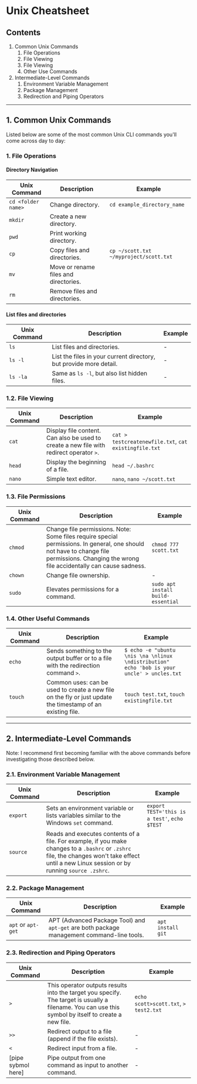 # Unix Cheatsheet

## Contents

1. Common Unix Commands
    1. File Operations
    2. File Viewing
    3. File Viewing
    4. Other Use Commands
2. Intermediate-Level Commands
    1. Environment Variable Management
    2. Package Management
    3. Redirection and Piping Operators

---

## 1. Common Unix Commands

Listed below are some of the most common Unix CLI commands you'll come across day to day:

### 1. File Operations

#### Directory Navigation

Unix Command | Description | Example
--- | --- | ---
`cd <folder name>` | Change directory. | `cd example_directory_name`
`mkdir` | Create a new directory. |
`pwd` | Print working directory. |
`cp` | Copy files and directories. | `cp ~/scott.txt ~/myproject/scott.txt`
`mv` | Move or rename files and directories.
`rm` | Remove files and directories.

#### List files and directories

Unix Command | Description | Example
--- | --- | ---
`ls` | List files and directories. | -
`ls -l` | List the files in your current directory, but provide more detail. | -
`ls -la` | Same as `ls -l`, but also list hidden files. | -

### 1.2. File Viewing

Unix Command | Description | Example
--- | --- | ---
`cat` | Display file content. Can also be used to create a new file with redirect operator `>`. | `cat > testcreatenewfile.txt`, `cat existingfile.txt`
`head` | Display the beginning of a file. | `head ~/.bashrc`
`nano` | Simple text editor. | `nano`, `nano ~/scott.txt`

### 1.3. File Permissions

Unix Command | Description | Example
--- | --- | ---
`chmod` | Change file permissions. Note: Some files require special permissions. In general, one should not have to change file permissions. Changing the wrong file accidentally can cause sadness. | `chmod 777 scott.txt`
`chown` | Change file ownership. | -
`sudo` | Elevates permissions for a command. | `sudo apt install build-essential`

### 1.4. Other Useful Commands

Unix Command | Description | Example
--- | --- | ---
`echo` | Sends something to the output buffer or to a file with the redirection command `>`. | `$ echo -e "ubuntu \nis \na \nlinux \ndistribution"`<br>`echo 'bob is your uncle' > uncles.txt`
`touch` | Common uses: can be used to create a new file on the fly or just update the timestamp of an existing file. | `touch test.txt`, `touch existingfile.txt`

---

## 2. Intermediate-Level Commands

Note: I recommend first becoming familiar with the above commands before investigating those described below.

### 2.1. Environment Variable Management

Unix Command | Description | Example
--- | --- | ---
`export` | Sets an environment variable or lists variables similar to the Windows `set` command. | `export TEST='this is a test'`, `echo $TEST`
`source` | Reads and executes contents of a file. For example, if you make changes to a `.bashrc` or `.zshrc` file, the changes won't take effect until a new Linux session or by running `source .zshrc`.

### 2.2. Package Management

Unix Command | Description | Example
--- | --- | ---
`apt` or `apt-get` | APT (Advanced Package Tool) and `apt-get` are both package management command-line tools.  | `apt install git`

### 2.3. Redirection and Piping Operators

Unix Command | Description | Example
--- | --- | ---
`>` | This operator outputs results into the target you specify. The target is usually a filename. You can use this symbol by itself to create a new file. | `echo scott>scott.txt`, `> test2.txt`
`>>` | Redirect output to a file (append if the file exists). | -
`<` | Redirect input from a file. | -
[pipe sybmol here] | Pipe output from one command as input to another command. | -

